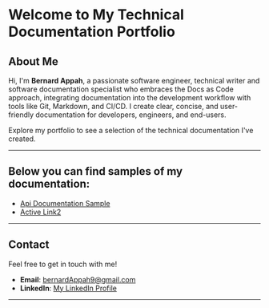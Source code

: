 # Welcome to My Technical Documentation Portfolio

## About Me
Hi, I'm **Bernard Appah**, a passionate software engineer, technical writer and software documentation specialist who embraces 
the Docs as Code approach, integrating documentation into the development workflow with tools like Git, Markdown, and CI/CD. 
I create clear, concise, and user-friendly documentation for developers, engineers, and end-users.

Explore my portfolio to see a selection of the technical documentation I've created.

---


## Below you can find samples of my documentation:
- [Api Documentation Sample](RecipeApi.md)
- [Active Link2](anotherOne.md)

---

## Contact
Feel free to get in touch with me!

- **Email**: bernardAppah9@gmail.com
- **LinkedIn**: [My LinkedIn Profile](https://www.linkedin.com/in/bernard-appah-18a097ba/)

---